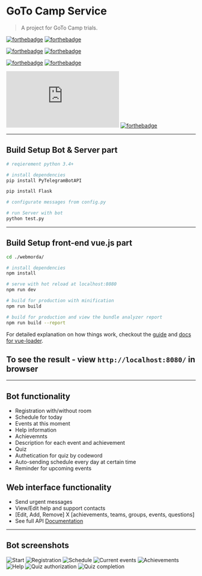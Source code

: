 # GoTo Camp Service

> A project for GoTo Camp trials.

[![forthebadge](http://forthebadge.com/images/badges/60-percent-of-the-time-works-every-time.svg)]()
[![forthebadge](http://forthebadge.com/images/badges/contains-cat-gifs.svg)](https://github.com/TeamFrom306/GoTo-Camp-Service/blob/master/webmorda/index.html)

[![forthebadge](http://forthebadge.com/images/badges/made-with-python.svg)](https://github.com/TeamFrom306/GoTo-Camp-Service/blob/master/server/test.py)
[![forthebadge](http://forthebadge.com/images/badges/made-with-vue.svg)](https://github.com/TeamFrom306/GoTo-Camp-Service/blob/master/webmorda/src/main.js)

[![forthebadge](http://forthebadge.com/images/badges/uses-js.svg)](https://github.com/TeamFrom306/GoTo-Camp-Service/blob/master/webmorda/src/web/ajax.js)
[![forthebadge](http://forthebadge.com/images/badges/uses-badges.svg)](http://forthebadge.com)

[![forthebadge](https://github.com/TeamFrom306/GoTo-Camp-Service/blob/master/webmorda/index.html)]()
[![forthebadge](http://forthebadge.com/images/badges/you-didnt-ask-for-this.svg)]()

---

## Build Setup Bot & Server part
``` bash
# reqierement python 3.4+

# install dependencies
pip install PyTelegramBotAPI

pip install Flask

# configurate messages from config.py

# run Server with bot
python test.py
```

---

## Build Setup front-end vue.js part

``` bash
cd ./webmorda/

# install dependencies
npm install

# serve with hot reload at localhost:8080
npm run dev

# build for production with minification
npm run build

# build for production and view the bundle analyzer report
npm run build --report
```

For detailed explanation on how things work, checkout the [guide](http://vuejs-templates.github.io/webpack/) and [docs for vue-loader](http://vuejs.github.io/vue-loader).

## To see the result - view `http://localhost:8080/` in browser

---

## Bot functionality

- Registration with/without room
- Schedule for today
- Events at this moment
- Help information
- Achievemnts
- Description for each event and achievement
- Quiz
- Authetication for quiz by codeword
- Auto-sending schedule every day at certain time
- Reminder for upcoming events


## Web interface functionality

- Send urgent messages
- View/Edit help and support contacts
- [Edit, Add, Remove] X [achievements, teams, groups, events, questions]
- See full API [Documentation](https://github.com/TeamFrom306/GoTo-Camp-Service/wiki/Web-API-Documetnation)

---
## Bot screenshots

![Start](https://image.ibb.co/kBkFLa/2017_03_26_1.png)
![Registration](https://image.ibb.co/i6WY6F/2017_03_26_2.png)
![Schedule](https://image.ibb.co/ed0RRF/2017_03_26_5.png)
![Current events](https://image.ibb.co/nGWY6F/2017_03_26_7.png)
![Achievements](https://image.ibb.co/jxgpfa/2017_03_26_8.png)
![Help](https://image.ibb.co/m9cUfa/2017_03_26_10.png)
![Quiz authorization](https://image.ibb.co/bFLFLa/2017_03_26_12.png)
![Quiz completion](https://image.ibb.co/iqdfmF/2017_03_26_14.png)
